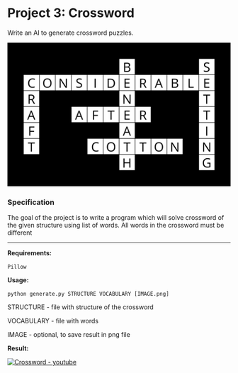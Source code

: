 # Project 3: Crossword

Write an AI to generate crossword puzzles.

![crossword](https://github.com/akovalyo/CS50AI/blob/master/week03/crossword/data/cross.png?raw=true)

### Specification

The goal of the project is to write a program which will solve crossword of the given structure using list of words. All words in the crossword must be different

***

**Requirements:**

```
Pillow
```

**Usage:**

```
python generate.py STRUCTURE VOCABULARY [IMAGE.png]
```

STRUCTURE - file with structure of the crossword

VOCABULARY - file with words

IMAGE - optional, to save result in png file

**Result:**

[![Crossword - youtube](https://img.youtube.com/vi/6e9ojqtppqA/0.jpg)](https://youtu.be/6e9ojqtppqA)
